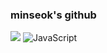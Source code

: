 ### minseok's github
<a href="https://velog.io/@phantom2115"><img src="https://img.shields.io/badge/phantom2115%20-11B48A?style=flat-square&logo=Vimeo&logoColor=white&link=https://velog.io/@phantom2115"/></a>
![JavaScript](https://img.shields.io/badge/javascript-%23323330.svg?style=for-the-badge&logo=javascript&logoColor=%23F7DF1E)
